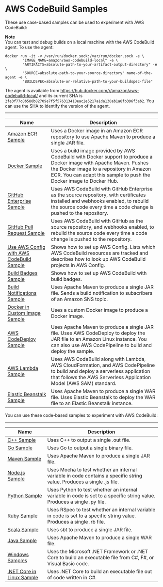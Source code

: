 # AWS CodeBuild Samples<a name="samples"></a>

These use case\-based samples can be used to experiment with AWS CodeBuild:

**Note**  
 You can test and debug builds on a local machine with the AWS CodeBuild agent\. To use the agent:   

```
docker run -it -v /var/run/docker.sock:/var/run/docker.sock -e \
        "IMAGE_NAME=amazon/aws-codebuild-local" -e \
        "ARTIFACTS=absolute-path-to-your-artifact-output-directory" -e \
        "SOURCE=absolute-path-to-your-source-directory" name-of-the-agent -e \
        "BUILDSPEC=absolute-or-relative-path-to-your-buildspec-file"
```
 The agent is available from [https://hub\.docker\.com/r/amazon/aws\-codebuild\-local/](https://hub.docker.com/r/amazon/aws-codebuild-local/) and its current SHA is `2fe3f77c8b580b82709e7f5f576313418eac2e5217a1da130ab1a8fb396f3ab2`\. You can use the SHA to identify the version of the agent\. 


****  

| Name | Description | 
| --- | --- | 
| [Amazon ECR Sample](sample-ecr.md) | Uses a Docker image in an Amazon ECR repository to use Apache Maven to produce a single JAR file\. | 
| [Docker Sample](sample-docker.md) | Uses a build image provided by AWS CodeBuild with Docker support to produce a Docker image with Apache Maven\. Pushes the Docker image to a repository in Amazon ECR\. You can adapt this sample to push the Docker image to Docker Hub\. | 
| [GitHub Enterprise Sample](sample-github-enterprise.md) | Uses AWS CodeBuild with GitHub Enterprise as the source repository, with certificates installed and webhooks enabled, to rebuild the source code every time a code change is pushed to the repository\. | 
| [GitHub Pull Request Sample](sample-github-pull-request.md) | Uses AWS CodeBuild with GitHub as the source repository, and webhooks enabled, to rebuild the source code every time a code change is pushed to the repository\. | 
| [Use AWS Config with AWS CodeBuild Sample](how-to-integrate-config.md) | Shows how to set up AWS Config\. Lists which AWS CodeBuild resources are tracked and describes how to look up AWS CodeBuild projects in AWS Config\. | 
| [Build Badges Sample](sample-build-badges.md) | Shows how to set up AWS CodeBuild with build badges\. | 
| [Build Notifications Sample](sample-build-notifications.md) | Uses Apache Maven to produce a single JAR file\. Sends a build notification to subscribers of an Amazon SNS topic\. | 
| [Docker in Custom Image Sample](sample-docker-custom-image.md) | Uses a custom Docker image to produce a Docker image\. | 
| [AWS CodeDeploy Sample](sample-codedeploy.md) | Uses Apache Maven to produce a single JAR file\. Uses AWS CodeDeploy to deploy the JAR file to an Amazon Linux instance\. You can also use AWS CodePipeline to build and deploy the sample\. | 
| [AWS Lambda Sample](sample-lambda.md) | Uses AWS CodeBuild along with Lambda, AWS CloudFormation, and AWS CodePipeline to build and deploy a serverless application that follows the AWS Serverless Application Model \(AWS SAM\) standard\. | 
| [Elastic Beanstalk Sample](sample-elastic-beanstalk.md) | Uses Apache Maven to produce a single WAR file\. Uses Elastic Beanstalk to deploy the WAR file to an Elastic Beanstalk instance\. | 

You can use these code\-based samples to experiment with AWS CodeBuild:


****  

| Name | Description | 
| --- | --- | 
| [C\+\+ Sample](sample-c-plus-plus-hw.md) | Uses C\+\+ to output a single \.out file\. | 
| [Go Sample](sample-go-hw.md) | Uses Go to output a single binary file\. | 
| [Maven Sample](sample-maven-5m.md) | Uses Apache Maven to produce a single JAR file\. | 
| [Node\.js Sample](sample-nodejs-hw.md) | Uses Mocha to test whether an internal variable in code contains a specific string value\. Produces a single \.js file\. | 
| [Python Sample](sample-python-hw.md) | Uses Python to test whether an internal variable in code is set to a specific string value\. Produces a single \.py file\. | 
| [Ruby Sample](sample-ruby-hw.md) | Uses RSpec to test whether an internal variable in code is set to a specific string value\. Produces a single \.rb file\. | 
| [Scala Sample](sample-scala-hw.md) | Uses sbt to produce a single JAR file\. | 
| [Java Sample](sample-war-hw.md) | Uses Apache Maven to produce a single WAR file\. | 
| [Windows Samples](sample-windows.md) | Uses the Microsoft \.NET Framework or \.NET Core to build an executable file from C\#, F\#, or Visual Basic code\. | 
| [\.NET Core in Linux Sample](sample-net-core-linux.md) | Uses \.NET Core to build an executable file out of code written in C\#\. | 